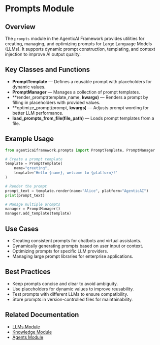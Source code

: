 # Prompts Module

## Overview
The `prompts` module in the AgenticAI Framework provides utilities for creating, managing, and optimizing prompts for Large Language Models (LLMs). It supports dynamic prompt construction, templating, and context injection to improve AI output quality.

## Key Classes and Functions
- **PromptTemplate** — Defines a reusable prompt with placeholders for dynamic values.
- **PromptManager** — Manages a collection of prompt templates.
- **render_prompt(template_name, **kwargs)** — Renders a prompt by filling in placeholders with provided values.
- **optimize_prompt(prompt, **kwargs)** — Adjusts prompt wording for better LLM performance.
- **load_prompts_from_file(file_path)** — Loads prompt templates from a file.

## Example Usage
```python
from agenticaiframework.prompts import PromptTemplate, PromptManager

# Create a prompt template
template = PromptTemplate(
    name="greeting",
    template="Hello {name}, welcome to {platform}!"
)

# Render the prompt
prompt_text = template.render(name="Alice", platform="AgenticAI")
print(prompt_text)

# Manage multiple prompts
manager = PromptManager()
manager.add_template(template)
```

## Use Cases
- Creating consistent prompts for chatbots and virtual assistants.
- Dynamically generating prompts based on user input or context.
- Optimizing prompts for specific LLM providers.
- Managing large prompt libraries for enterprise applications.

## Best Practices
- Keep prompts concise and clear to avoid ambiguity.
- Use placeholders for dynamic values to improve reusability.
- Test prompts with different LLMs to ensure compatibility.
- Store prompts in version-controlled files for maintainability.

## Related Documentation
- [LLMs Module](llms.md)
- [Knowledge Module](knowledge.md)
- [Agents Module](agents.md)
